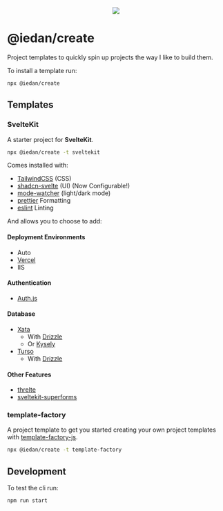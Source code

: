 <div align="center">
  <img src="https://github.com/user-attachments/assets/5b77a29a-7a9f-4f45-bb9a-1a2810963bcd">
</div>

# @iedan/create

Project templates to quickly spin up projects the way I like to build them.

To install a template run:

```bash
npx @iedan/create
```

## Templates

### SvelteKit

A starter project for **SvelteKit**.

```bash
npx @iedan/create -t sveltekit
```

Comes installed with:

-   [TailwindCSS](https://tailwindcss.com/) (CSS)
-   [shadcn-svelte](https://www.shadcn-svelte.com/) (UI) (Now Configurable!)
-   [mode-watcher](https://github.com/svecosystem/mode-watcher) (light/dark mode)
-   [prettier](https://prettier.io/) Formatting
-   [eslint](https://eslint.org/) Linting

And allows you to choose to add:

#### Deployment Environments

-   Auto
-   [Vercel](https://vercel.com/)
-   IIS

#### Authentication

-   [Auth.js](https://authjs.dev/)

#### Database

-   [Xata](https://xata.io/)
    -   With [Drizzle](https://orm.drizzle.team/)
    -   Or [Kysely](https://kysely.dev/)
-   [Turso](https://turso.tech/)
    -   With [Drizzle](https://orm.drizzle.team/)

#### Other Features

-   [threlte](https://threlte.xyz/)
-   [sveltekit-superforms](https://superforms.rocks/)

### template-factory

A project template to get you started creating your own project templates with [template-factory-js](https://github.com/ieedan/template-factory-js).

```bash
npx @iedan/create -t template-factory
```

## Development

To test the cli run:

```
npm run start
```
